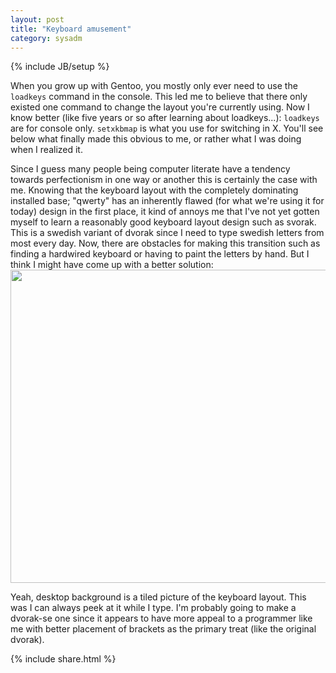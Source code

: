 ```yaml
---
layout: post
title: "Keyboard amusement"
category: sysadm
---
```

{% include JB/setup %}

When you grow up with Gentoo, you mostly only ever need to use the
`loadkeys` command in the console. This led me to believe that there
only existed one command to change the layout you're currently
using. Now I know better (like five years or so after learning about
loadkeys...): ``loadkeys`` are for console only. ``setxkbmap`` is what
you use for switching in X. You'll see below what finally made this
obvious to me, or rather what I was doing when I realized it.

Since I guess many people being computer literate have a tendency
towards perfectionism in one way or another this is certainly the case
with me. Knowing that the keyboard layout with the completely
dominating installed base; "qwerty" has an inherently flawed (for what
we're using it for today) design in the first place, it kind of annoys
me that I've not yet gotten myself to learn a reasonably good keyboard
layout design such as svorak. This is a swedish variant of dvorak
since I need to type swedish letters from most every day. Now, there
are obstacles for making this transition such as finding a hardwired
keyboard or having to paint the letters by hand. But I think I might
have come up with a better solution: <img src="http://aron.nu/s.png"
style="undefined" height="501" width="803" />

Yeah, desktop background is a tiled picture of the keyboard
layout. This was I can always peek at it while I type. I'm probably
going to make a dvorak-se one since it appears to have more appeal to
a programmer like me with better placement of brackets as the primary
treat (like the original dvorak).

{% include share.html %}
